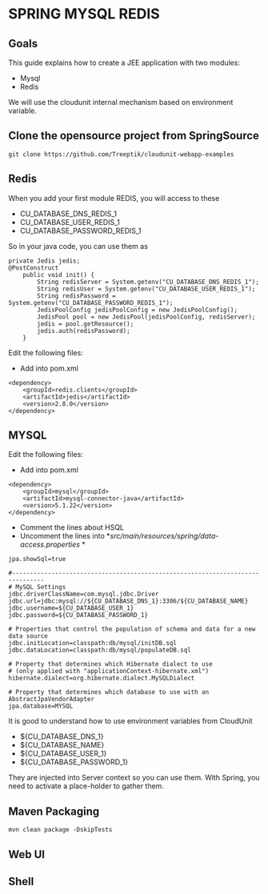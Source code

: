 # SPRING MYSQL REDIS

## Goals

This guide explains how to create a JEE application with two modules:
* Mysql
* Redis

We will use the cloudunit internal mechanism based on environment variable.

## Clone the opensource project from SpringSource
```
git clone https://github.com/Treeptik/cloudunit-webapp-examples
```

## Redis

When you add your first module REDIS, you will access to these
* CU_DATABASE_DNS_REDIS_1
* CU_DATABASE_USER_REDIS_1
* CU_DATABASE_PASSWORD_REDIS_1

So in your java code, you can use them as
```
private Jedis jedis;
@PostConstruct
    public void init() {
        String redisServer = System.getenv("CU_DATABASE_DNS_REDIS_1");
        String redisUser = System.getenv("CU_DATABASE_USER_REDIS_1");
        String redisPassword = System.getenv("CU_DATABASE_PASSWORD_REDIS_1");
        JedisPoolConfig jedisPoolConfig = new JedisPoolConfig();
        JedisPool pool = new JedisPool(jedisPoolConfig, redisServer);
        jedis = pool.getResource();
        jedis.auth(redisPassword);
    }
```

Edit the following files:

* Add into pom.xml
```
<dependency>
    <groupId>redis.clients</groupId>
    <artifactId>jedis</artifactId>
    <version>2.8.0</version>
</dependency>
```

## MYSQL

Edit the following files:

* Add into pom.xml
```
<dependency>
    <groupId>mysql</groupId>
    <artifactId>mysql-connector-java</artifactId>
    <version>5.1.22</version>
</dependency>
```

* Comment the lines about HSQL
* Uncomment the lines into **src/main/resources/spring/data-access.properties* *
```
jpa.showSql=true
 
#-------------------------------------------------------------------------------
# MySQL Settings
jdbc.driverClassName=com.mysql.jdbc.Driver
jdbc.url=jdbc:mysql://${CU_DATABASE_DNS_1}:3306/${CU_DATABASE_NAME}
jdbc.username=${CU_DATABASE_USER_1}
jdbc.password=${CU_DATABASE_PASSWORD_1}
 
# Properties that control the population of schema and data for a new data source
jdbc.initLocation=classpath:db/mysql/initDB.sql
jdbc.dataLocation=classpath:db/mysql/populateDB.sql
 
# Property that determines which Hibernate dialect to use
# (only applied with "applicationContext-hibernate.xml")
hibernate.dialect=org.hibernate.dialect.MySQLDialect
 
# Property that determines which database to use with an AbstractJpaVendorAdapter
jpa.database=MYSQL
```
It is good to understand how to use environment variables from CloudUnit
* ${CU_DATABASE_DNS_1}
* ${CU_DATABASE_NAME}
* ${CU_DATABASE_USER_1}
* ${CU_DATABASE_PASSWORD_1}

They are injected into Server context so you can use them. 
With Spring, you need to activate a place-holder to gather them.

## Maven Packaging
```
mvn clean package -DskipTests
```
## Web UI

## Shell

